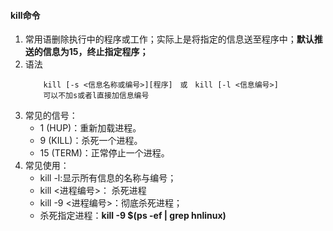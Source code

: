 #### kill命令
1. 常用语删除执行中的程序或工作；实际上是将指定的信息送至程序中；**默认推送的信息为15，终止指定程序；**
2. 语法 
    ```
        kill [-s <信息名称或编号>][程序]　或　kill [-l <信息编号>]
        可以不加s或者l直接加信息编号
    ```
3. 常见的信号：
    * 1 (HUP)：重新加载进程。
    * 9 (KILL)：杀死一个进程。
    * 15 (TERM)：正常停止一个进程。
4. 常见使用：
    * kill -l:显示所有信息的名称与编号；
    * kill <进程编号>： 杀死进程
    * kill -9 <进程编号>：彻底杀死进程；
    * 杀死指定进程：**kill -9 $(ps -ef | grep hnlinux)**